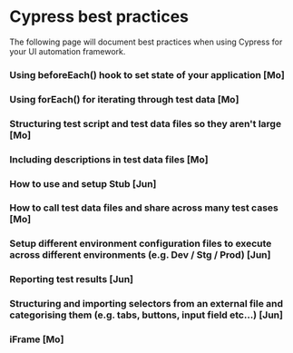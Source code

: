 # Cypress best practices

The following page will document best practices when using Cypress for your UI automation framework.

### Using beforeEach() hook to set state of your application [Mo]



### Using forEach() for iterating through test data [Mo]



### Structuring test script and test data files so they aren't large [Mo]



### Including descriptions in test data files [Mo]



### How to use and setup Stub [Jun]



### How to call test data files and share across many test cases [Mo]



### Setup different environment configuration files to execute across different environments (e.g. Dev / Stg / Prod) [Jun]



### Reporting test results [Jun]



### Structuring and importing selectors from an external file and categorising them (e.g. tabs, buttons, input field etc...) [Jun]



### iFrame [Mo]





